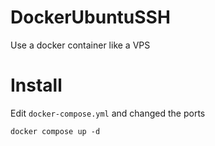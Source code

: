 # DockerUbuntuSSH
Use a docker container like a VPS
# Install
Edit `docker-compose.yml` and changed the ports
```
docker compose up -d
```
